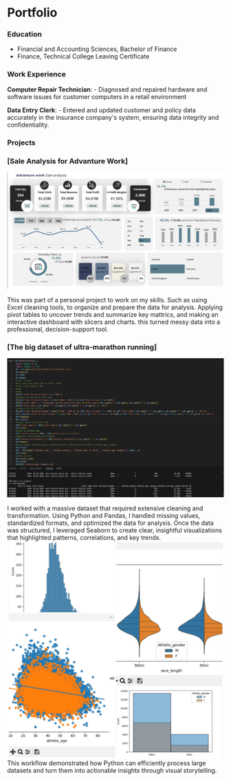 # Portfolio

### Education
- Financial and Accounting Sciences, Bachelor of Finance
- Finance, Technical College Leaving Certificate

### Work Experience
**Computer Repair Technician**: - Diagnosed and repaired hardware and software issues for customer computers in a retail environment

**Data Entry Clerk**: - Entered and updated customer and policy data accurately in the insurance company's system, ensuring data integrity and confidentiality. 

### Projects
### [Sale Analysis for Advanture Work]
![image img](/Images/ExcelDashboard.png)

This was part of a personal project to work on my skills. Such as using Excel cleaning tools, to organize and prepare the data for analysis. Applying pivot tables to uncover trends and summarize key mattrics, and making an interactive dashboard with slicers and charts. this turned messy data into a professional, decision-support tool.

### [The big dataset of ultra-marathon running]
![image alt](/Images/Python.png)

I worked with a massive dataset that required extensive cleaning and transformation. Using Python and Pandas, I handled missing values, standardized formats, and optimized the data for analysis. Once the data was structured, I leveraged Seaborn to create clear, insightful visualizations that highlighted patterns, correlations, and key trends.
![image alt](/Images/AllCharts.png) This workflow demonstrated how Python can efficiently process large datasets and turn them into actionable insights through visual storytelling.





